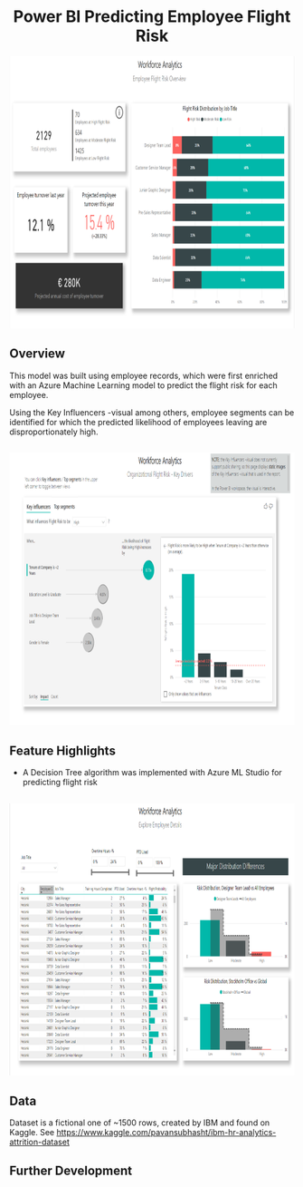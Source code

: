 <h1 align="center">Power BI Predicting Employee Flight Risk</h1>

<p align="center">
    <img width="792" height="480" src=https://github.com/JohannesJolkkonen/PowerBI-Demos/blob/master/Employee%20Retention/images/flight-overview.png>
</p>

## Overview

This model was built using employee records, which were first enriched with an Azure Machine Learning model to predict the flight risk for each employee.

Using the Key Influencers -visual among others, employee segments can be identified for which the predicted likelihood of employees leaving are disproportionately high.

##
<p align="center">
    <img width="792" height="480" src=https://github.com/JohannesJolkkonen/PowerBI-Demos/blob/master/Employee%20Retention/images/key-drivers.png>
</p>

## Feature Highlights

- A Decision Tree algorithm was implemented with Azure ML Studio for predicting flight risk

##
<p align="center">
    <img width="792" height="480" src=https://github.com/JohannesJolkkonen/PowerBI-Demos/blob/master/Employee%20Retention/images/details.PNG>
</p>

## Data

Dataset is a fictional one of ~1500 rows, created by IBM and found on Kaggle. 
See https://www.kaggle.com/pavansubhasht/ibm-hr-analytics-attrition-dataset

## Further Development 

 
